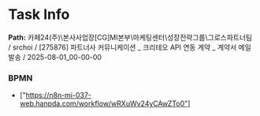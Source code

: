 # Task Info

**Path:** 카페24(주)\본사사업장\[CG]MI본부\마케팅센터\성장전략그룹\그로스파트너팀 / srchoi / [275876] 파트너사 커뮤니케이션 _ 크리테오 API 연동 계약 _ 계약서 메일 발송 / 2025-08-01_00-00-00

### BPMN
- ["https://n8n-mi-037-web.hanpda.com/workflow/wRXuWv24yCAwZTo0"]

